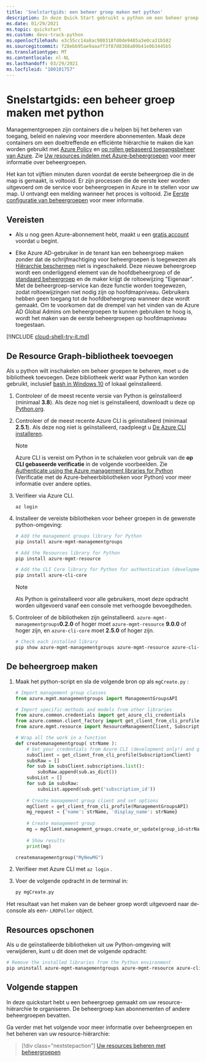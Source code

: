 ```yaml
---
title: 'Snelstartgids: een beheer groep maken met python'
description: In deze Quick Start gebruikt u python om een beheer groep te maken om uw resources in een resource hiërarchie in te delen.
ms.date: 01/29/2021
ms.topic: quickstart
ms.custom: devx-track-python
ms.openlocfilehash: e3c55cc14a8ac980318fd0de9485a3e0ca31b582
ms.sourcegitcommit: f28ebb95ae9aaaff3f87d8388a09b41e0b3445b5
ms.translationtype: MT
ms.contentlocale: nl-NL
ms.lasthandoff: 03/29/2021
ms.locfileid: "100101757"
---
```

# <a name="quickstart-create-a-management-group-with-python"></a>Snelstartgids: een beheer groep maken met python

Managementgroepen zijn containers die u helpen bij het beheren van toegang, beleid en naleving voor meerdere abonnementen. Maak deze containers om een doeltreffende en efficiënte hiërarchie te maken die kan worden gebruikt met [Azure Policy](../policy/overview.md) en [op rollen gebaseerd toegangsbeheer van Azure](../../role-based-access-control/overview.md). Zie [Uw resources indelen met Azure-beheergroepen](overview.md) voor meer informatie over beheergroepen.

Het kan tot vijftien minuten duren voordat de eerste beheergroep die in de map is gemaakt, is voltooid. Er zijn processen die de eerste keer worden uitgevoerd om de service voor beheergroepen in Azure in te stellen voor uw map. U ontvangt een melding wanneer het proces is voltooid. Zie [Eerste configuratie van beheergroepen](./overview.md#initial-setup-of-management-groups) voor meer informatie.

## <a name="prerequisites"></a>Vereisten

- Als u nog geen Azure-abonnement hebt, maakt u een [gratis account](https://azure.microsoft.com/free/) voordat u begint.

- Elke Azure AD-gebruiker in de tenant kan een beheergroep maken zonder dat de schrijfmachtiging voor beheergroepen is toegewezen als [Hiërarchie beschermen](./how-to/protect-resource-hierarchy.md#setting---require-authorization) niet is ingeschakeld. Deze nieuwe beheergroep wordt een onderliggend element van de hoofdbeheergroep of de [standaard beheergroep](./how-to/protect-resource-hierarchy.md#setting---default-management-group) en de maker krijgt de roltoewijzing "Eigenaar". Met de beheergroep-service kan deze functie worden toegewezen, zodat roltoewijzingen niet nodig zijn op hoofdmapniveau. Gebruikers hebben geen toegang tot de hoofdbeheergroep wanneer deze wordt gemaakt. Om te voorkomen dat de drempel van het vinden van de Azure AD Global Admins om beheergroepen te kunnen gebruiken te hoog is, wordt het maken van de eerste beheergroepen op hoofdmapniveau toegestaan.

[!INCLUDE [cloud-shell-try-it.md](../../../includes/cloud-shell-try-it.md)]

## <a name="add-the-resource-graph-library"></a>De Resource Graph-bibliotheek toevoegen

Als u python wilt inschakelen om beheer groepen te beheren, moet u de bibliotheek toevoegen. Deze bibliotheek werkt waar Python kan worden gebruikt, inclusief [bash in Windows 10](/windows/wsl/install-win10) of lokaal geïnstalleerd.

1. Controleer of de meest recente versie van Python is geïnstalleerd (minimaal **3.8**). Als deze nog niet is geïnstalleerd, downloadt u deze op [Python.org](https://www.python.org/downloads/).

1. Controleer of de meest recente Azure CLI is geïnstalleerd (minimaal **2.5.1**). Als deze nog niet is geïnstalleerd, raadpleegt u [De Azure CLI installeren](/cli/azure/install-azure-cli).

   > [!NOTE]
   > Azure CLI is vereist om Python in te schakelen voor gebruik van de **op CLI gebaseerde verificatie** in de volgende voorbeelden. Zie [Authenticate using the Azure management libraries for Python](/azure/developer/python/azure-sdk-authenticate) (Verificatie met de Azure-beheerbibliotheken voor Python) voor meer informatie over andere opties.

1. Verifieer via Azure CLI.

   ```azurecli
   az login
   ```

1. Installeer de vereiste bibliotheken voor beheer groepen in de gewenste python-omgeving:

   ```bash
   # Add the management groups library for Python
   pip install azure-mgmt-managementgroups

   # Add the Resources library for Python
   pip install azure-mgmt-resource

   # Add the CLI Core library for Python for authentication (development only!)
   pip install azure-cli-core
   ```

   > [!NOTE]
   > Als Python is geïnstalleerd voor alle gebruikers, moet deze opdracht worden uitgevoerd vanaf een console met verhoogde bevoegdheden.

1. Controleer of de bibliotheken zijn geïnstalleerd. `azure-mgmt-managementgroups`**0.2.0** of hoger moet `azure-mgmt-resource` **9.0.0** of hoger zijn, en `azure-cli-core` moet **2.5.0** of hoger zijn.

   ```bash
   # Check each installed library
   pip show azure-mgmt-managementgroups azure-mgmt-resource azure-cli-core
   ```

## <a name="create-the-management-group"></a>De beheergroep maken

1. Maak het python-script en sla de volgende bron op als `mgCreate.py` :

   ```python
   # Import management group classes
   from azure.mgmt.managementgroups import ManagementGroupsAPI
   
   # Import specific methods and models from other libraries
   from azure.common.credentials import get_azure_cli_credentials
   from azure.common.client_factory import get_client_from_cli_profile
   from azure.mgmt.resource import ResourceManagementClient, SubscriptionClient
   
   # Wrap all the work in a function
   def createmanagementgroup( strName ):
       # Get your credentials from Azure CLI (development only!) and get your subscription list
       subsClient = get_client_from_cli_profile(SubscriptionClient)
       subsRaw = []
       for sub in subsClient.subscriptions.list():
           subsRaw.append(sub.as_dict())
       subsList = []
       for sub in subsRaw:
           subsList.append(sub.get('subscription_id'))
       
       # Create management group client and set options
       mgClient = get_client_from_cli_profile(ManagementGroupsAPI)
       mg_request = {'name': strName, 'display_name': strName}
       
       # Create management group
       mg = mgClient.management_groups.create_or_update(group_id=strName,create_management_group_request=mg_request)
       
       # Show results
       print(mg)
   
   createmanagementgroup("MyNewMG")
   ```

1. Verifieer met Azure CLI met `az login` .

1. Voer de volgende opdracht in de terminal in:

   ```bash
   py mgCreate.py
   ```

Het resultaat van het maken van de beheer groep wordt uitgevoerd naar de-console als een- `LROPoller` object.

## <a name="clean-up-resources"></a>Resources opschonen

Als u de geïnstalleerde bibliotheken uit uw Python-omgeving wilt verwijderen, kunt u dit doen met de volgende opdracht:

```bash
# Remove the installed libraries from the Python environment
pip uninstall azure-mgmt-managementgroups azure-mgmt-resource azure-cli-core
```

## <a name="next-steps"></a>Volgende stappen

In deze quickstart hebt u een beheergroep gemaakt om uw resource-hiërarchie te organiseren. De beheergroep kan abonnementen of andere beheergroepen bevatten.

Ga verder met het volgende voor meer informatie over beheergroepen en het beheren van uw resource-hiërarchie:

> [!div class="nextstepaction"]
> [Uw resources beheren met beheergroepen](./manage.md)